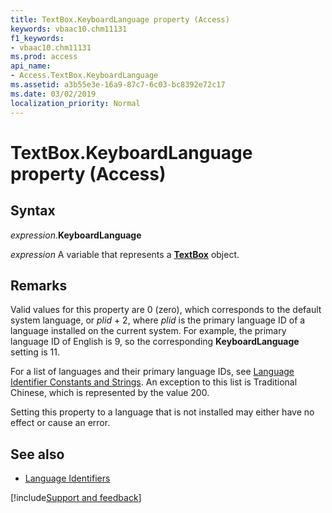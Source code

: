 ```yaml
---
title: TextBox.KeyboardLanguage property (Access)
keywords: vbaac10.chm11131
f1_keywords:
- vbaac10.chm11131
ms.prod: access
api_name:
- Access.TextBox.KeyboardLanguage
ms.assetid: a3b55e3e-16a9-87c7-6c03-bc8392e72c17
ms.date: 03/02/2019
localization_priority: Normal
---
```



# TextBox.KeyboardLanguage property (Access)

## Syntax

_expression_.**KeyboardLanguage**

_expression_ A variable that represents a **[TextBox](Access.TextBox.md)** object.


## Remarks

Valid values for this property are 0 (zero), which corresponds to the default system language, or _plid_ + 2, where _plid_ is the primary language ID of a language installed on the current system. For example, the primary language ID of English is 9, so the corresponding **KeyboardLanguage** setting is 11. 

For a list of languages and their primary language IDs, see [Language Identifier Constants and Strings](https://docs.microsoft.com/windows/desktop/Intl/language-identifier-constants-and-strings). An exception to this list is Traditional Chinese, which is represented by the value 200.

Setting this property to a language that is not installed may either have no effect or cause an error.

## See also

- [Language Identifiers](https://docs.microsoft.com/windows/desktop/intl/language-identifiers)


[!include[Support and feedback](~/includes/feedback-boilerplate.md)]